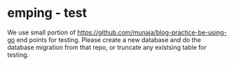 # emping - test
We use small portion of https://github.com/munaja/blog-practice-be-using-go end points for testing. Please create a new database and do the database migration from that repo, or truncate any existsing table for testing.
